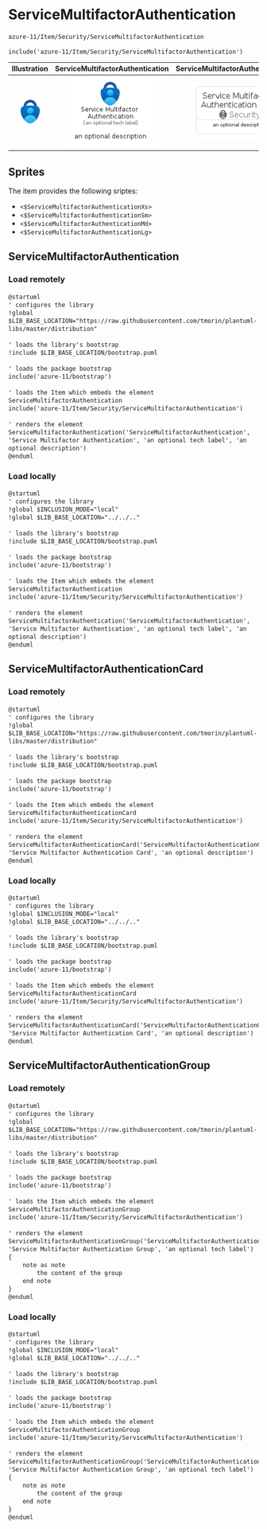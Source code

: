 # ServiceMultifactorAuthentication


```text
azure-11/Item/Security/ServiceMultifactorAuthentication
```

```text
include('azure-11/Item/Security/ServiceMultifactorAuthentication')
```



| Illustration | ServiceMultifactorAuthentication | ServiceMultifactorAuthenticationCard | ServiceMultifactorAuthenticationGroup |
| :---: | :---: | :---: | :---: |
| ![illustration for Illustration](../../../azure-11/Item/Security/ServiceMultifactorAuthentication.png) | ![illustration for ServiceMultifactorAuthentication](../../../azure-11/Item/Security/ServiceMultifactorAuthentication.Local.png) | ![illustration for ServiceMultifactorAuthenticationCard](../../../azure-11/Item/Security/ServiceMultifactorAuthenticationCard.Local.png) | ![illustration for ServiceMultifactorAuthenticationGroup](../../../azure-11/Item/Security/ServiceMultifactorAuthenticationGroup.Local.png) |



## Sprites
The item provides the following sriptes:

- `<$ServiceMultifactorAuthenticationXs>`
- `<$ServiceMultifactorAuthenticationSm>`
- `<$ServiceMultifactorAuthenticationMd>`
- `<$ServiceMultifactorAuthenticationLg>`





## ServiceMultifactorAuthentication

### Load remotely
```plantuml
@startuml
' configures the library
!global $LIB_BASE_LOCATION="https://raw.githubusercontent.com/tmorin/plantuml-libs/master/distribution"

' loads the library's bootstrap
!include $LIB_BASE_LOCATION/bootstrap.puml

' loads the package bootstrap
include('azure-11/bootstrap')

' loads the Item which embeds the element ServiceMultifactorAuthentication
include('azure-11/Item/Security/ServiceMultifactorAuthentication')

' renders the element
ServiceMultifactorAuthentication('ServiceMultifactorAuthentication', 'Service Multifactor Authentication', 'an optional tech label', 'an optional description')
@enduml
```

### Load locally
```plantuml
@startuml
' configures the library
!global $INCLUSION_MODE="local"
!global $LIB_BASE_LOCATION="../../.."

' loads the library's bootstrap
!include $LIB_BASE_LOCATION/bootstrap.puml

' loads the package bootstrap
include('azure-11/bootstrap')

' loads the Item which embeds the element ServiceMultifactorAuthentication
include('azure-11/Item/Security/ServiceMultifactorAuthentication')

' renders the element
ServiceMultifactorAuthentication('ServiceMultifactorAuthentication', 'Service Multifactor Authentication', 'an optional tech label', 'an optional description')
@enduml
```

## ServiceMultifactorAuthenticationCard

### Load remotely
```plantuml
@startuml
' configures the library
!global $LIB_BASE_LOCATION="https://raw.githubusercontent.com/tmorin/plantuml-libs/master/distribution"

' loads the library's bootstrap
!include $LIB_BASE_LOCATION/bootstrap.puml

' loads the package bootstrap
include('azure-11/bootstrap')

' loads the Item which embeds the element ServiceMultifactorAuthenticationCard
include('azure-11/Item/Security/ServiceMultifactorAuthentication')

' renders the element
ServiceMultifactorAuthenticationCard('ServiceMultifactorAuthenticationCard', 'Service Multifactor Authentication Card', 'an optional description')
@enduml
```

### Load locally
```plantuml
@startuml
' configures the library
!global $INCLUSION_MODE="local"
!global $LIB_BASE_LOCATION="../../.."

' loads the library's bootstrap
!include $LIB_BASE_LOCATION/bootstrap.puml

' loads the package bootstrap
include('azure-11/bootstrap')

' loads the Item which embeds the element ServiceMultifactorAuthenticationCard
include('azure-11/Item/Security/ServiceMultifactorAuthentication')

' renders the element
ServiceMultifactorAuthenticationCard('ServiceMultifactorAuthenticationCard', 'Service Multifactor Authentication Card', 'an optional description')
@enduml
```

## ServiceMultifactorAuthenticationGroup

### Load remotely
```plantuml
@startuml
' configures the library
!global $LIB_BASE_LOCATION="https://raw.githubusercontent.com/tmorin/plantuml-libs/master/distribution"

' loads the library's bootstrap
!include $LIB_BASE_LOCATION/bootstrap.puml

' loads the package bootstrap
include('azure-11/bootstrap')

' loads the Item which embeds the element ServiceMultifactorAuthenticationGroup
include('azure-11/Item/Security/ServiceMultifactorAuthentication')

' renders the element
ServiceMultifactorAuthenticationGroup('ServiceMultifactorAuthenticationGroup', 'Service Multifactor Authentication Group', 'an optional tech label') {
    note as note
        the content of the group
    end note
}
@enduml
```

### Load locally
```plantuml
@startuml
' configures the library
!global $INCLUSION_MODE="local"
!global $LIB_BASE_LOCATION="../../.."

' loads the library's bootstrap
!include $LIB_BASE_LOCATION/bootstrap.puml

' loads the package bootstrap
include('azure-11/bootstrap')

' loads the Item which embeds the element ServiceMultifactorAuthenticationGroup
include('azure-11/Item/Security/ServiceMultifactorAuthentication')

' renders the element
ServiceMultifactorAuthenticationGroup('ServiceMultifactorAuthenticationGroup', 'Service Multifactor Authentication Group', 'an optional tech label') {
    note as note
        the content of the group
    end note
}
@enduml
```

